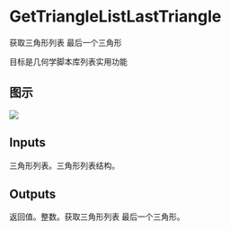 # GetTriangleListLastTriangle

获取三角形列表 最后一个三角形

目标是几何学脚本库列表实用功能

## 图示

![]($-20221218-19110500.png)

## Inputs

三角形列表。三角形列表结构。  

## Outputs

返回值。整数。获取三角形列表 最后一个三角形。
